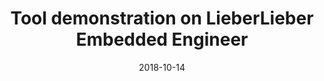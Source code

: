 ---
abstract: ''
authors:
- Thomas Fellner
- Bernhard Wally
date: '2018-10-14'
featured: false
links:
- name: Publik
  url: https://publik.tuwien.ac.at/showentry.php?ID=276170&lang=2
publication: 'Vortrag: 4th International Workshop on Executable Modeling (EXE 2018),
  Copenhagen, Denmark (eingeladen); 14.10.2018'
publication_types:
- '3'
publishDate: '2018-10-14'
title: Tool demonstration on LieberLieber Embedded Engineer
url_pdf: ''
---
